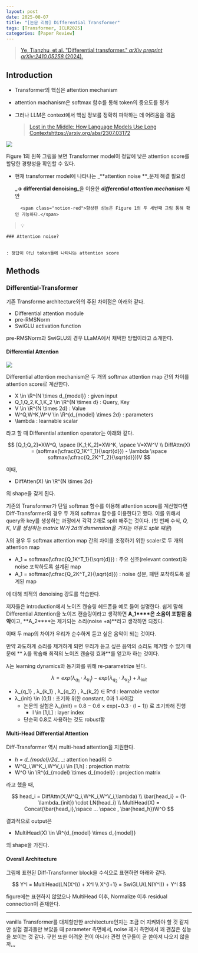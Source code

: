 ```yaml
---
layout: post
date: 2025-08-07
title: "[논문 리뷰] Differential Transformer"
tags: [Transformer, ICLR2025]
categories: [Paper Review]
---
```


> [Ye, Tianzhu, et al. "Differential transformer." ](https://arxiv.org/abs/2410.05258)[_arXiv preprint arXiv:2410.05258_](https://arxiv.org/abs/2410.05258)[ (2024).](https://arxiv.org/abs/2410.05258)



## Introduction

- Transformer의 핵심은 attention mechanism
- attention machanism은 softmax 함수를 통해 token의 중요도를 평가
- 그러나 LLM은 context에서 핵심 정보를 정확히 파악하는 데 어려움을 겪음

	> [Lost in the Middle: How Language Models Use Long Contextshttps://arxiv.org/abs/2307.03172](https://arxiv.org/abs/2307.03172)


![](https://prod-files-secure.s3.us-west-2.amazonaws.com/542b861c-36a8-4051-84e5-8804b6728dba/9083ea56-691a-4752-ae26-47f403431ac8/image.png?X-Amz-Algorithm=AWS4-HMAC-SHA256&X-Amz-Content-Sha256=UNSIGNED-PAYLOAD&X-Amz-Credential=ASIAZI2LB4663SDWVZEZ%2F20250812%2Fus-west-2%2Fs3%2Faws4_request&X-Amz-Date=20250812T034115Z&X-Amz-Expires=3600&X-Amz-Security-Token=IQoJb3JpZ2luX2VjEL%2F%2F%2F%2F%2F%2F%2F%2F%2F%2F%2FwEaCXVzLXdlc3QtMiJGMEQCIFfJJDxrCR%2FfsTCZAkcA%2FGMksRgIr0dlgTJZcMpr7eJGAiBSKsdHkPsPGMfceG9lDyFVfrsb3NCJoxkqe4H6vgIGTiqIBAj4%2F%2F%2F%2F%2F%2F%2F%2F%2F%2F8BEAAaDDYzNzQyMzE4MzgwNSIMgu6FEpAitrYeMCz5KtwDykcFyu04GpdpX2gbItrTdraFNpyy72UgwX2CiJl7%2FNN6KzcIfrnhkGQGbu1OAcY%2BZQsSxszvrV%2FFchYo7PT5VBM%2F6rJ2YqqFwU%2Bt1%2FCpxjBQhrqEMzGJomj5HOEab0Q0QWjq0OCSNC8nB1rMDTDd8JFi8WG9AKnY%2Fzz29yYnja%2FUh0GA1J5lOGX6PG%2BSnfX1yhQTWMxzG%2BMrSQTFfoUWKgaJFvJq9AVwLNki0KBHtQlS5Y3z1WWeN5QjRheukReTFtxZqNmsKEdjqsxnY7UgcyXx8M%2FlKe6UoN57vHk8nHzO%2Bkui1pJdMioCvuwum6eAGG1qhWFhSyOhk1QPZfLX5H4bKT4a7tWkxnFdNx2xP9W337rcI3zQhW6hKJWF9U6i0iJ72L5Qb%2B%2Frjy0Glau7MGe6jcIAOYaPXBLu9DUhf3zBtGgatsNszlxNuxX1L8IfjZfjv27%2F5uYXjLZ7AP7iQqedJPIgSDCMCPOnOP%2BzDhDBUwPPi0wJ64UwfDcLJmX9y9BzCvkeUpgZM7EY2GIQd4NmPeBE0WL17q%2BXF%2BF1Fk9jGK6QxR9SRGRpzCPzsG%2F9w4M4bi%2BAZIN4yKy29Tvd8XJyRFTrFRj%2FOcBVjrI7ahRX%2BTis%2BQRFSc0GAn4w0e%2FpxAY6pgHiP9ZXRRMJDs1Oy%2FK1XnCXeinYZSVHA%2F%2Fiaj4Foy4CgAJZLmxcGy6rWJJ5brVPHOCH8QrtIQmxgAA3lmAU9Izh9EkytTcE6ZBFx9Z1DSi6u56NMNl1fCs1eJXuOLa%2FKg4o1MZdtSijUZa0ytmloQ6zU3wvqDKS2lpsBD2KEsswWkNrvmoaHRdGSkBMu9lp0GqEMWftyqcdE6Jag5gnYh9sjdTjbPu8&X-Amz-Signature=4b7967b2af048bb10ea9a3bc43adadd54bb04cdd10a2b6a04b7ae28094641681&X-Amz-SignedHeaders=host&x-amz-checksum-mode=ENABLED&x-id=GetObject)


Figure 1의 왼쪽 그림을 보면 Transformer model이 정답에 낮은 attention score를 할당한 경향성을 확인할 수 있다.

- 현재 transformer model에 나타나는 _**attention noise **_문제 해결 필요성

	_**→ differential denoising**_을 이용한 _**differential attention mechanism**_ 제안


		<span class="notion-red">향상된 성능은 Figure 1의 두 세번째 그림 통해 확인 가능하다.</span>


> 💡 


	### Attention noise?


	: 정답이 아닌 token들에 나타나는 attention score



## Methods



### Differential-Transformer


기존 Transforme architecture와의 주된 차이점은 아래와 같다.

- Differential attention module
- pre-RMSNorm
- SwiGLU activation function

pre-RMSNorm과 SwiGLU의 경우 LLaMA에서 채택한 방법이라고 소개한다.



#### Differential Attention


![](https://prod-files-secure.s3.us-west-2.amazonaws.com/542b861c-36a8-4051-84e5-8804b6728dba/116d70b2-1963-4810-9167-f4c7d8a06e8f/image.png?X-Amz-Algorithm=AWS4-HMAC-SHA256&X-Amz-Content-Sha256=UNSIGNED-PAYLOAD&X-Amz-Credential=ASIAZI2LB4663SDWVZEZ%2F20250812%2Fus-west-2%2Fs3%2Faws4_request&X-Amz-Date=20250812T034115Z&X-Amz-Expires=3600&X-Amz-Security-Token=IQoJb3JpZ2luX2VjEL%2F%2F%2F%2F%2F%2F%2F%2F%2F%2F%2FwEaCXVzLXdlc3QtMiJGMEQCIFfJJDxrCR%2FfsTCZAkcA%2FGMksRgIr0dlgTJZcMpr7eJGAiBSKsdHkPsPGMfceG9lDyFVfrsb3NCJoxkqe4H6vgIGTiqIBAj4%2F%2F%2F%2F%2F%2F%2F%2F%2F%2F8BEAAaDDYzNzQyMzE4MzgwNSIMgu6FEpAitrYeMCz5KtwDykcFyu04GpdpX2gbItrTdraFNpyy72UgwX2CiJl7%2FNN6KzcIfrnhkGQGbu1OAcY%2BZQsSxszvrV%2FFchYo7PT5VBM%2F6rJ2YqqFwU%2Bt1%2FCpxjBQhrqEMzGJomj5HOEab0Q0QWjq0OCSNC8nB1rMDTDd8JFi8WG9AKnY%2Fzz29yYnja%2FUh0GA1J5lOGX6PG%2BSnfX1yhQTWMxzG%2BMrSQTFfoUWKgaJFvJq9AVwLNki0KBHtQlS5Y3z1WWeN5QjRheukReTFtxZqNmsKEdjqsxnY7UgcyXx8M%2FlKe6UoN57vHk8nHzO%2Bkui1pJdMioCvuwum6eAGG1qhWFhSyOhk1QPZfLX5H4bKT4a7tWkxnFdNx2xP9W337rcI3zQhW6hKJWF9U6i0iJ72L5Qb%2B%2Frjy0Glau7MGe6jcIAOYaPXBLu9DUhf3zBtGgatsNszlxNuxX1L8IfjZfjv27%2F5uYXjLZ7AP7iQqedJPIgSDCMCPOnOP%2BzDhDBUwPPi0wJ64UwfDcLJmX9y9BzCvkeUpgZM7EY2GIQd4NmPeBE0WL17q%2BXF%2BF1Fk9jGK6QxR9SRGRpzCPzsG%2F9w4M4bi%2BAZIN4yKy29Tvd8XJyRFTrFRj%2FOcBVjrI7ahRX%2BTis%2BQRFSc0GAn4w0e%2FpxAY6pgHiP9ZXRRMJDs1Oy%2FK1XnCXeinYZSVHA%2F%2Fiaj4Foy4CgAJZLmxcGy6rWJJ5brVPHOCH8QrtIQmxgAA3lmAU9Izh9EkytTcE6ZBFx9Z1DSi6u56NMNl1fCs1eJXuOLa%2FKg4o1MZdtSijUZa0ytmloQ6zU3wvqDKS2lpsBD2KEsswWkNrvmoaHRdGSkBMu9lp0GqEMWftyqcdE6Jag5gnYh9sjdTjbPu8&X-Amz-Signature=d7bf3b2e8d240cf4f0737003fdec1f68e4ceb5c7418a2bf484284c11f5a693b9&X-Amz-SignedHeaders=host&x-amz-checksum-mode=ENABLED&x-id=GetObject)


Differential attention mechanism은 두 개의 softmax attention map 간의 차이를 attention score로 계산한다.

- X \in \R^{N \times d\_{model}} : given input
- Q\_1,Q\_2,K\_1,K\_2 \in \R^{N \times d} : Query, Key
- V \in \R^{N \times 2d} : Value
- W^Q,W^K,W^V \in \R^{d\_{model} \times 2d} : parameters
- \lambda : learnable scalar

라고 할 때 Differential attention operator는 아래와 같다.


$$
[Q_1;Q_2]=XW^Q, \space [K_1;K_2]=XW^K, \space V=XW^V \\
DiffAttn(X) = (softmax(\cfrac{Q_1K^T_1}{\sqrt{d}}) - \lambda \space softmax(\cfrac{Q_2K^T_2}{\sqrt{d}}))V
$$


이때,

- DiffAtten(X) \in \R^{N \times 2d}

의 shape을 갖게 된다.


기존의 Transformer가 단일 softmax 함수를 이용해 attention score를 계산했다면 Diff-Transformer의 경우 두 개의 softmax 함수를 이용한다고 했다. 이를 위해서 query와 key를 생성하는 과정에서 각각 2개로 split 해주는 것이다. <span class="notion-red">(첫 번째 수식, </span><span class="notion-red">_Q, K, V를 생성하는 matrix W가 2d의 dismension을 가지는 이유도 split 때문_</span><span class="notion-red">)</span>


 λ의 경우 두 softmax attention map 간의 차이를 조정하기 위한 scaler로 두 개의 attention map

- A\_1 = softmax(\cfrac{Q\_1K^T\_1}{\sqrt{d}}) : 주요 신호(relevant context)와 noise 포착하도록 설계된 map
- A\_1 = softmax(\cfrac{Q\_2K^T\_2}{\sqrt{d}}) : noise 성분, 패턴 포착하도록 설계된 map 

에 대해 최적의 denoising 강도를 학습한다.


저자들은 introduction에서 노이즈 캔슬링 헤드폰을 예로 들어 설명한다. 쉽게 말해 Differential Attention을 노이즈 캔슬링이라고 생각하면 **A\_1****은 소음이 포함된 음악**이고, **A\_2****는 제거되는 소리(noise +a)**라고 생각하면 되겠다. 


이때 두 map의 차이가 우리가 순수하게 듣고 싶은 음악이 되는 것이다. 


만약 과도하게 소리를 제거하게 되면 우리가 듣고 싶은 음악의 소리도 제거할 수 있기 때문에 ** λ를 학습해 최적의 노이즈 캔슬링 효과**를 얻고자 하는 것이다.


λ는 learning dynamics와 동기화를 위해 re-parametrize 된다.


$$
\lambda = exp(\lambda_{q_1} \cdot \lambda_{k_1}) - exp(\lambda_{q_2} \cdot \lambda_{k_2}) + \lambda_{init}
$$

- λ\_{q\_1} , λ\_{k\_1} , λ\_{q\_2} , λ\_{k\_2} ∈ R^d : learnable vector
- λ\_{init} \in (0,1) : 초기화 위한 constant, 0과 1 사이값
	- 논문의 실험은 λ\_{init} = 0.8 − 0.6 × exp(−0.3 · (l − 1)) 로 초기화해 진행
		- l \in [1,L] : layer index
	- 단순히 0.8로 사용하는 것도 robust함


#### **Multi-Head Differential Attention**


Diff-Transformer 역시 multi-head attention을 지원한다.

- _h = d\_{model}/2d__ _: attention head의 수
- W^Q\_i,W^K\_i,W^V\_i,i \in [1,h] : projection matrix
- W^O \in \R^{d\_{model} \times d\_{model}} : projection matrix

라고 했을 때,


$$
head_i = DiffAttn(X;W^Q_i,W^K_i,W^V_i,\lambda) \\
\bar{head_i} = (1-\lambda_{init}) \cdot LN(head_i) \\
MultiHead(X) = Concat(\bar{head_i},\space ... \space , \bar{head_h})W^O
$$


결과적으로 output은

- MultiHead(X) \in \R^{d\_{model} \times d\_{model}}

의 shape을 가진다.



#### Overall Architecture


그림에 표현된 Diff-Transformer block을 수식으로 표현하면 아래와 같다.


$$
Y^l = MultiHead(LN(X^l)) + X^l \\
X^{l+1} = SwiGLU(LN(Y^l)) + Y^l
$$


figure에는 표현하지 않았으나 MultiHead 이후, Normalize 이후 residual connection이 존재한다.


---


vanilla Transformer를 대체할만한 architecture인지는 조금 더 지켜봐야 할 것 같지만 실험 결과들만 보았을 때 parameter 측면에서, noise 제거 측면에서 꽤 괜찮은 성능을 보이는 것 같다. 구현 또한 어려운 편이 아니라 관련 연구들이 곧 쏟아져 나오지 않을까,,,

